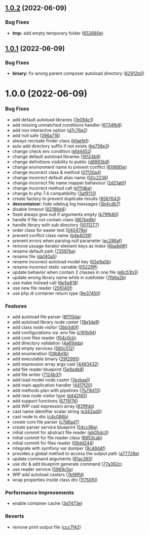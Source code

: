 ## [1.0.2](https://github.com/yusuftaufiq/codeigniter3-ide-helper/compare/v1.0.1...v1.0.2) (2022-06-09)


### Bug Fixes

* **tmp:** add empty temporary folder ([652680e](https://github.com/yusuftaufiq/codeigniter3-ide-helper/commit/652680ed0bb3035bcf951978484babdd797e8c2e))

## [1.0.1](https://github.com/yusuftaufiq/codeigniter3-ide-helper/compare/v1.0.0...v1.0.1) (2022-06-09)


### Bug Fixes

* **binary:** fix wrong parent composer autoload directory ([62912b0](https://github.com/yusuftaufiq/codeigniter3-ide-helper/commit/62912b010e62e598573d7cf7ba2dc1dc9aa8056e))

# 1.0.0 (2022-06-09)


### Bug Fixes

* add default autoload libraries ([7e094c1](https://github.com/yusuftaufiq/codeigniter3-ide-helper/commit/7e094c13a0b30ce987eb5ff5e4bf9eb10680181f))
* add missing unmatched conditions handler ([6734fb8](https://github.com/yusuftaufiq/codeigniter3-ide-helper/commit/6734fb8354885404c842894fbdcd8080e28563b1))
* add non interactive option ([d7c76e2](https://github.com/yusuftaufiq/codeigniter3-ide-helper/commit/d7c76e211967e4104fd196fba28f5b58ddc6b8f7))
* add null safe ([396a718](https://github.com/yusuftaufiq/codeigniter3-ide-helper/commit/396a7180c84f1d7822a1f4ed439f98941f455120))
* always recreate finder class ([bfaefef](https://github.com/yusuftaufiq/codeigniter3-ide-helper/commit/bfaefefeffd2f4b816e2faed9dfc446373140aef))
* auto add directory suffix if not exists ([be756e3](https://github.com/yusuftaufiq/codeigniter3-ide-helper/commit/be756e3cb10911ae47cee78087eff4139aed03a5))
* change check env condition ([efd4452](https://github.com/yusuftaufiq/codeigniter3-ide-helper/commit/efd4452decfce96a10c0c2cc3d9355fb7f6f68bf))
* change default autoload libraries ([19124b9](https://github.com/yusuftaufiq/codeigniter3-ide-helper/commit/19124b93991914d20e71c16f222d7c3124806018))
* change definitions visibility to public ([d8993b9](https://github.com/yusuftaufiq/codeigniter3-ide-helper/commit/d8993b9628567f0215b0ddb69a572f56c157c7c2))
* change environment name to prevent conflict ([619685e](https://github.com/yusuftaufiq/codeigniter3-ide-helper/commit/619685e98d63d24955aa827220b1bd67df37c4fb))
* change incorrect class & method ([07f30a4](https://github.com/yusuftaufiq/codeigniter3-ide-helper/commit/07f30a4ab73d1211a1395ee55066d463e039f1e2))
* change incorrect default alias name ([50c2236](https://github.com/yusuftaufiq/codeigniter3-ide-helper/commit/50c223632bad31354297dca3417e0b085cf7ae23))
* change incorrect file name mapper behaviour ([2d21ab1](https://github.com/yusuftaufiq/codeigniter3-ide-helper/commit/2d21ab1f8eb21098d0d3ed6f9c8eb022fa07da36))
* change incorrect method call ([ef11dbe](https://github.com/yusuftaufiq/codeigniter3-ide-helper/commit/ef11dbeff82c80b7d701550e4b20c08f712321ec))
* change to php 7.4 compatibility ([3af9113](https://github.com/yusuftaufiq/codeigniter3-ide-helper/commit/3af9113208cca0607c6ea4e2d0401a359b339e22))
* create factory to prevent duplicate results ([8587643](https://github.com/yusuftaufiq/codeigniter3-ide-helper/commit/8587643469910fb5a12e59518b2e48522c25e8ab))
* **devcontainer:** hide xdebug log messages ([3b4cdb7](https://github.com/yusuftaufiq/codeigniter3-ide-helper/commit/3b4cdb75be089b1e507bd9ca82699949e4a62923))
* disable timeout ([82188d4](https://github.com/yusuftaufiq/codeigniter3-ide-helper/commit/82188d436d876cbb725eac996424934a9af2f6d8))
* fixed always give null if arguments empty ([b79fb80](https://github.com/yusuftaufiq/codeigniter3-ide-helper/commit/b79fb806f293f95ba4ed2f3dbee92bc29599a7bb))
* handle if file not contain class ([867be8b](https://github.com/yusuftaufiq/codeigniter3-ide-helper/commit/867be8b4bcb3ec60bfb43e31dffd05e81638c503))
* handle library with sub directory ([5011277](https://github.com/yusuftaufiq/codeigniter3-ide-helper/commit/5011277218accee2960da49162f0307848b699e8))
* order class for easier test ([040476e](https://github.com/yusuftaufiq/codeigniter3-ide-helper/commit/040476e1d458b34e0148a554659e9a729b42306b))
* prevent conflict class name ([b4e4039](https://github.com/yusuftaufiq/codeigniter3-ide-helper/commit/b4e403938b91aa5b133f967c4f63a7504ce5b4aa))
* prevent errors when parsing null parameter ([ec286af](https://github.com/yusuftaufiq/codeigniter3-ide-helper/commit/ec286af1f0a28564da488c755c12d056290244f9))
* remove ussage iterator element keys as index ([6ba8d9f](https://github.com/yusuftaufiq/codeigniter3-ide-helper/commit/6ba8d9f0f2c8a7a5a2bdb6a73613a57ad809a63e))
* rename default path ([73597be](https://github.com/yusuftaufiq/codeigniter3-ide-helper/commit/73597be008b38892c34b1e6b045ad478c998c1c9))
* rename file ([da140a5](https://github.com/yusuftaufiq/codeigniter3-ide-helper/commit/da140a573c4ee7ada2501d9f9a1293b9527d2728))
* rename incorrect autoload model key ([63e9a0b](https://github.com/yusuftaufiq/codeigniter3-ide-helper/commit/63e9a0b278067578adf33a4cc3c702d69e885c32))
* rename incorrect static variable ([05229ff](https://github.com/yusuftaufiq/codeigniter3-ide-helper/commit/05229ff4580be3e2fac6ed8068c34a7ebc1378ce))
* update behavior when contain 2 classes in one file ([e8c53b3](https://github.com/yusuftaufiq/codeigniter3-ide-helper/commit/e8c53b3d85d74e221130ff5f152b8f65f0b622cf))
* update wrong library name while in subfolder ([7fb6a2b](https://github.com/yusuftaufiq/codeigniter3-ide-helper/commit/7fb6a2b69a4bcff7c8101f3e7fa2f42731301431))
* use make instead call ([6e5e818](https://github.com/yusuftaufiq/codeigniter3-ide-helper/commit/6e5e81868c6868eefd6117411466c46e4ff73007))
* use new file reader ([25f040f](https://github.com/yusuftaufiq/codeigniter3-ide-helper/commit/25f040fb237cda8beb0e497f238527bca6800e8a))
* use php di container return type ([9e37450](https://github.com/yusuftaufiq/codeigniter3-ide-helper/commit/9e374505756fe212d2349d71370542b54da9ee30))


### Features

* add autoload file parser ([8f110da](https://github.com/yusuftaufiq/codeigniter3-ide-helper/commit/8f110dade436aa0416d4e629ab821f0f0dbf9f4e))
* add autoload library node caster ([18e1de8](https://github.com/yusuftaufiq/codeigniter3-ide-helper/commit/18e1de8f83da4ffb81150b23dd0e54f6bd181295))
* add class node visitor ([3bb3d0f](https://github.com/yusuftaufiq/codeigniter3-ide-helper/commit/3bb3d0f37957b54d0957a4b92cd024978c70bbe7))
* add configurations via .env file ([cf81b94](https://github.com/yusuftaufiq/codeigniter3-ide-helper/commit/cf81b9425dc2eae9e33e4a9b71aee59eaee5d262))
* add core files reader ([f54c0cb](https://github.com/yusuftaufiq/codeigniter3-ide-helper/commit/f54c0cb35b0a38f7623cf6b974b12556f680c8bf))
* add directory validation ([4a69dda](https://github.com/yusuftaufiq/codeigniter3-ide-helper/commit/4a69ddaf4ca858a266dbf7508054be166b13b3cf))
* add empty services ([560c512](https://github.com/yusuftaufiq/codeigniter3-ide-helper/commit/560c512999b2593ff9d1e2da6bd2bf632099e6bc))
* add enumeration ([09b8e1b](https://github.com/yusuftaufiq/codeigniter3-ide-helper/commit/09b8e1baca85eb7ba98a76047d10aaedb2fd056f))
* add executable binary ([29f2995](https://github.com/yusuftaufiq/codeigniter3-ide-helper/commit/29f2995bbe70d1b25e14eded0f66934346116876))
* add expression array args cast ([4493432](https://github.com/yusuftaufiq/codeigniter3-ide-helper/commit/44934325e5c5590d6fd4786c02716bdebe6cc3b1))
* add file reader blueprint ([5e9a4b8](https://github.com/yusuftaufiq/codeigniter3-ide-helper/commit/5e9a4b8cd7bc1bcbd4e3f5aa8bce5f39574a29a4))
* add file writer ([7124b31](https://github.com/yusuftaufiq/codeigniter3-ide-helper/commit/7124b31c3dd7c07ca9459ca6cfa2feb56818a9ba))
* add load model node caster ([7ecbaa1](https://github.com/yusuftaufiq/codeigniter3-ide-helper/commit/7ecbaa1b69712e9c9e37383358c6dcf1c2302739))
* add main application handler ([4417f20](https://github.com/yusuftaufiq/codeigniter3-ide-helper/commit/4417f204b8fd0803b19d12af7bcfd7cf2e4753c2))
* add methods plan with pipelines ([7b79d70](https://github.com/yusuftaufiq/codeigniter3-ide-helper/commit/7b79d7010ac5606f69fabdaca1009f5341132ba7))
* add new node visitor type ([d442f45](https://github.com/yusuftaufiq/codeigniter3-ide-helper/commit/d442f45022590226efafda824ab1fc4ac141b422))
* add support functions ([6715f76](https://github.com/yusuftaufiq/codeigniter3-ide-helper/commit/6715f762a4e99621a5d457590ddadeaf8312d5af))
* add WIP cast expression array ([831ffdd](https://github.com/yusuftaufiq/codeigniter3-ide-helper/commit/831ffdd3e760f1bdaa466115995ce5ca4f8539fd))
* cast name identifier scalar string ([e342ad0](https://github.com/yusuftaufiq/codeigniter3-ide-helper/commit/e342ad0bd84aba089b134520eab51c0a20d390a0))
* cast node to dto ([c4c086b](https://github.com/yusuftaufiq/codeigniter3-ide-helper/commit/c4c086b0df89a40227c6a2dbebbc78167efdb9de))
* create core file parser ([c7d8ad7](https://github.com/yusuftaufiq/codeigniter3-ide-helper/commit/c7d8ad7499863b29d16366da0fd43fb2247e85fd))
* create parser service blueprint ([54cc96e](https://github.com/yusuftaufiq/codeigniter3-ide-helper/commit/54cc96eeba0cdaacef43af0dab99aa09636fd1c6))
* initial commit for abstract file reader ([eb05dc0](https://github.com/yusuftaufiq/codeigniter3-ide-helper/commit/eb05dc0ab52c8686eeb11658e34d320961c74d90))
* initial commit for file reader class ([6853cab](https://github.com/yusuftaufiq/codeigniter3-ide-helper/commit/6853cab04e658ae40e07639cbd77a85282e5d3d8))
* initial commit for files reader ([09dd244](https://github.com/yusuftaufiq/codeigniter3-ide-helper/commit/09dd2443af2f30a9cb6dc396c0e243fc94ae899a))
* integrate with symfony var dumper ([9c48d4f](https://github.com/yusuftaufiq/codeigniter3-ide-helper/commit/9c48d4fa4548a95c495c2da9f2398ce55cd45e8a))
* provides a global method to access the output path ([a77728e](https://github.com/yusuftaufiq/codeigniter3-ide-helper/commit/a77728e27b9bba16b8d5031497fc3855d7dfb000))
* update command arguments ([91ac365](https://github.com/yusuftaufiq/codeigniter3-ide-helper/commit/91ac3657dd1dd115b0837204c79ae0769a5109fe))
* use dic & add blueprint generate command ([77a392c](https://github.com/yusuftaufiq/codeigniter3-ide-helper/commit/77a392c0a61e5a3c5962c048f94ad373fd355a8b))
* use reader service ([5969c5a](https://github.com/yusuftaufiq/codeigniter3-ide-helper/commit/5969c5a6666f3e9551da0cac13107c3213e906f5))
* WIP add autoload casters ([7bf8ffd](https://github.com/yusuftaufiq/codeigniter3-ide-helper/commit/7bf8ffd6e36bc1a57e6808977d82a0f0c7ebed83))
* wrap properties inside class dto ([1f750f0](https://github.com/yusuftaufiq/codeigniter3-ide-helper/commit/1f750f08ad900d1826f3cb4b92b7975b852a81f7))


### Performance Improvements

* enable container cache ([3d7473e](https://github.com/yusuftaufiq/codeigniter3-ide-helper/commit/3d7473eb952e5bd89407c66909eaf5824ad987f7))


### Reverts

* remove print output file ([ccc7f42](https://github.com/yusuftaufiq/codeigniter3-ide-helper/commit/ccc7f42c1ca1afe226e94feb7bb6250ed4fbb145))
